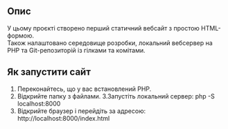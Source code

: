 ## Опис
У цьому проєкті створено перший статичний вебсайт з простою HTML-формою.  
Також налаштовано середовище розробки, локальний вебсервер на PHP та Git-репозиторій із гілками та комітами.

## Як запустити сайт
1. Переконайтесь, що у вас встановлений PHP.  
2. Відкрийте папку з файлами.
3.Запустіть локальний сервер:
php -S localhost:8000
4. Відкрийте браузер і перейдіть за адресою:
http://localhost:8000/index.html
